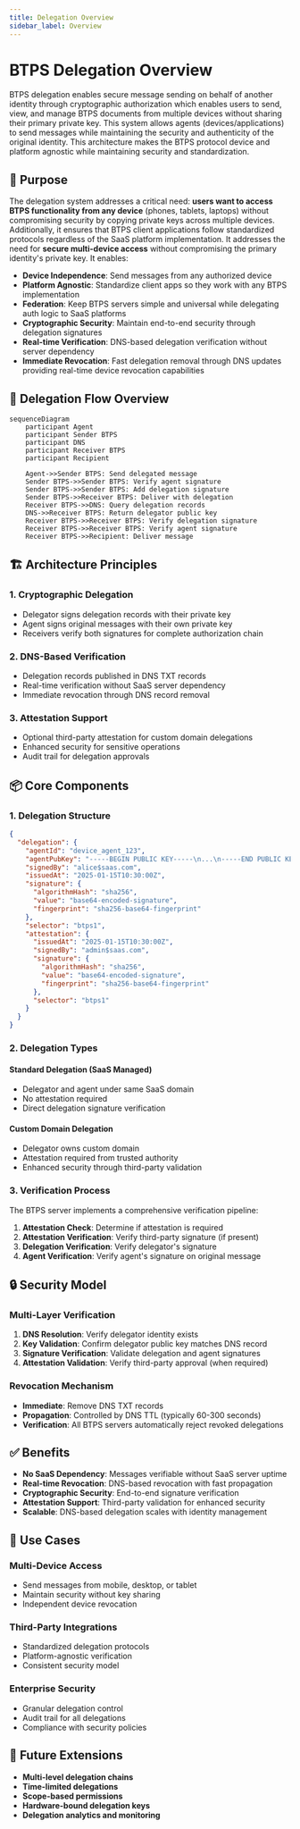 ```yaml
---
title: Delegation Overview
sidebar_label: Overview
---
```


# BTPS Delegation Overview

BTPS delegation enables secure message sending on behalf of another identity through cryptographic authorization which enables users to send, view, and manage BTPS documents from multiple devices without sharing their primary private key. This system allows agents (devices/applications) to send messages while maintaining the security and authenticity of the original identity. This architecture makes the BTPS protocol device and platform agnostic while maintaining security and standardization.

## 🎯 Purpose

The delegation system addresses a critical need: **users want to access BTPS functionality from any device** (phones, tablets, laptops) without compromising security by copying private keys across multiple devices. Additionally, it ensures that BTPS client applications follow standardized protocols regardless of the SaaS platform implementation.
It addresses the need for **secure multi-device access** without compromising the primary identity's private key. It enables:

- **Device Independence**: Send messages from any authorized device
- **Platform Agnostic**: Standardize client apps so they work with any BTPS implementation
- **Federation**: Keep BTPS servers simple and universal while delegating auth logic to SaaS platforms
- **Cryptographic Security**: Maintain end-to-end security through delegation signatures
- **Real-time Verification**: DNS-based delegation verification without server dependency
- **Immediate Revocation**: Fast delegation removal through DNS updates providing real-time device revocation capabilities

## 🔄 Delegation Flow Overview

```mermaid
sequenceDiagram
    participant Agent
    participant Sender BTPS
    participant DNS
    participant Receiver BTPS
    participant Recipient

    Agent->>Sender BTPS: Send delegated message
    Sender BTPS->>Sender BTPS: Verify agent signature
    Sender BTPS->>Sender BTPS: Add delegation signature
    Sender BTPS->>Receiver BTPS: Deliver with delegation
    Receiver BTPS->>DNS: Query delegation records
    DNS->>Receiver BTPS: Return delegator public key
    Receiver BTPS->>Receiver BTPS: Verify delegation signature
    Receiver BTPS->>Receiver BTPS: Verify agent signature
    Receiver BTPS->>Recipient: Deliver message
```

## 🏗️ Architecture Principles

### 1. **Cryptographic Delegation**

- Delegator signs delegation records with their private key
- Agent signs original messages with their own private key
- Receivers verify both signatures for complete authorization chain

### 2. **DNS-Based Verification**

- Delegation records published in DNS TXT records
- Real-time verification without SaaS server dependency
- Immediate revocation through DNS record removal

### 3. **Attestation Support**

- Optional third-party attestation for custom domain delegations
- Enhanced security for sensitive operations
- Audit trail for delegation approvals

## 📦 Core Components

### 1. **Delegation Structure**

```json
{
  "delegation": {
    "agentId": "device_agent_123",
    "agentPubKey": "-----BEGIN PUBLIC KEY-----\n...\n-----END PUBLIC KEY-----",
    "signedBy": "alice$saas.com",
    "issuedAt": "2025-01-15T10:30:00Z",
    "signature": {
      "algorithmHash": "sha256",
      "value": "base64-encoded-signature",
      "fingerprint": "sha256-base64-fingerprint"
    },
    "selector": "btps1",
    "attestation": {
      "issuedAt": "2025-01-15T10:30:00Z",
      "signedBy": "admin$saas.com",
      "signature": {
        "algorithmHash": "sha256",
        "value": "base64-encoded-signature",
        "fingerprint": "sha256-base64-fingerprint"
      },
      "selector": "btps1"
    }
  }
}
```

### 2. **Delegation Types**

#### **Standard Delegation (SaaS Managed)**

- Delegator and agent under same SaaS domain
- No attestation required
- Direct delegation signature verification

#### **Custom Domain Delegation**

- Delegator owns custom domain
- Attestation required from trusted authority
- Enhanced security through third-party validation

### 3. **Verification Process**

The BTPS server implements a comprehensive verification pipeline:

1. **Attestation Check**: Determine if attestation is required
2. **Attestation Verification**: Verify third-party signature (if present)
3. **Delegation Verification**: Verify delegator's signature
4. **Agent Verification**: Verify agent's signature on original message

## 🔒 Security Model

### **Multi-Layer Verification**

1. **DNS Resolution**: Verify delegator identity exists
2. **Key Validation**: Confirm delegator public key matches DNS record
3. **Signature Verification**: Validate delegation and agent signatures
4. **Attestation Validation**: Verify third-party approval (when required)

### **Revocation Mechanism**

- **Immediate**: Remove DNS TXT records
- **Propagation**: Controlled by DNS TTL (typically 60-300 seconds)
- **Verification**: All BTPS servers automatically reject revoked delegations

## ✅ Benefits

- **No SaaS Dependency**: Messages verifiable without SaaS server uptime
- **Real-time Revocation**: DNS-based revocation with fast propagation
- **Cryptographic Security**: End-to-end signature verification
- **Attestation Support**: Third-party validation for enhanced security
- **Scalable**: DNS-based delegation scales with identity management

## 🎯 Use Cases

### **Multi-Device Access**

- Send messages from mobile, desktop, or tablet
- Maintain security without key sharing
- Independent device revocation

### **Third-Party Integrations**

- Standardized delegation protocols
- Platform-agnostic verification
- Consistent security model

### **Enterprise Security**

- Granular delegation control
- Audit trail for all delegations
- Compliance with security policies

## 🔮 Future Extensions

- **Multi-level delegation chains**
- **Time-limited delegations**
- **Scope-based permissions**
- **Hardware-bound delegation keys**
- **Delegation analytics and monitoring**
